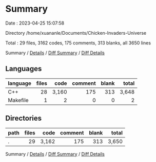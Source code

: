 # Summary

Date : 2023-04-25 15:07:58

Directory /home/xuananle/Documents/Chicken-Invaders-Universe

Total : 29 files,  3162 codes, 175 comments, 313 blanks, all 3650 lines

Summary / [Details](details.md) / [Diff Summary](diff.md) / [Diff Details](diff-details.md)

## Languages
| language | files | code | comment | blank | total |
| :--- | ---: | ---: | ---: | ---: | ---: |
| C++ | 28 | 3,160 | 175 | 313 | 3,648 |
| Makefile | 1 | 2 | 0 | 0 | 2 |

## Directories
| path | files | code | comment | blank | total |
| :--- | ---: | ---: | ---: | ---: | ---: |
| . | 29 | 3,162 | 175 | 313 | 3,650 |

Summary / [Details](details.md) / [Diff Summary](diff.md) / [Diff Details](diff-details.md)